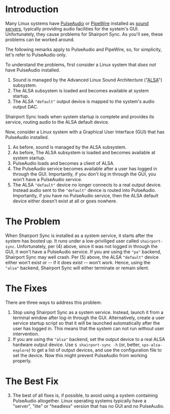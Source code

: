 # Introduction
Many Linux systems have [PulseAudio](https://www.freedesktop.org/wiki/Software/PulseAudio/) or [PipeWire](https://pipewire.org) installed as [sound servers](https://en.wikipedia.org/wiki/Sound_server), typically providing
audio facilities for the system's GUI. Unfortunately, they cause problems for Shairport Sync. As you'll see, these problems can be worked around.

The following remarks apply to PulseAudio and PipeWire, so, for simplicity, let's refer to PulseAudio only.

To understand the problems, first consider a  Linux system that _does not_ have PulseAudio installed.
1. Sound is managed by the Advanced Linux Sound Architecture ("[ALSA](https://www.alsa-project.org/wiki/Main_Page)") subsystem.
2. The ALSA subsystem is loaded and becomes available at system startup.
3. The ALSA `"default"` output device is mapped to the system's audio output DAC.

Shairport Sync loads when system startup is complete and provides its service, routing audio to the ALSA default device.

Now, consider a Linux system with a Graphical User Interface (GUI) that has PulseAudio installed.
1. As before, sound is managed by the ALSA subsystem.
2. As before, The ALSA subsystem is loaded and becomes available at system startup.
3. PulseAudio loads and becomes a client of ALSA.
4. The PulseAudio service becomes available after a user has logged in through the GUI. Importantly, if you don't log in through the GUI, you won't have a PulseAudio service.
5. The ALSA `"default"` device no longer connects to a real output device. Instead audio sent to the `"default"` device is routed into PulseAudio. Importantly, if you have no PulseAudio service, then the ALSA default device either doesn't exist at all or goes nowhere.

# The Problem
When Shairport Sync is installed as a system service, it starts after the system has booted up.
It runs under a low-priviliged user called `shairport-sync`. 
Unfortunately, per (4) above, since it was not logged in through the GUI, it won't have a PulseAudio service. If you are using the `"pa"` backend, Shairport Sync may well crash.
Per (5) above, the ALSA `"default"` device either won't exist or -- if it does exist -- won't work. Hence, using the `"alsa"` backend, Shairport Sync will either terminate or remain silent.

# The Fixes
There are three ways to address this problem:
1. Stop using Shairport Sync as a system service. Instead, launch it from a terminal window after log-in through the GUI.
Alternatively, create a user service startup script so that it will be launched automatically after the user has logged in. This means that the system can not run without user intervention.
2. If you are using the `"alsa"` backend, set the output device to a real ALSA hardware output device. Use `$ shairport-sync -h` (or, better, `sps-alsa-explore`) to get a list of output devices, and use the configuration file to set the device. Now this might prevent PulseAudio from working properly. 
# The Best Fix
3. The best of all fixes is, if possible, to avoid using a system containing PulseAudio altogether. Linux operating systems typically have a "server", "lite" or "headless" version that has no GUI and no PulseAudio.
